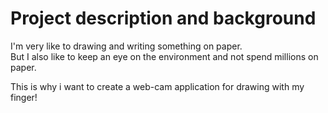 # Project description and background

I'm very like to drawing and writing something on paper.  
But I also like to keep an eye on the environment and not spend millions on paper.

This is why i want to create a web-cam application for drawing with my finger!